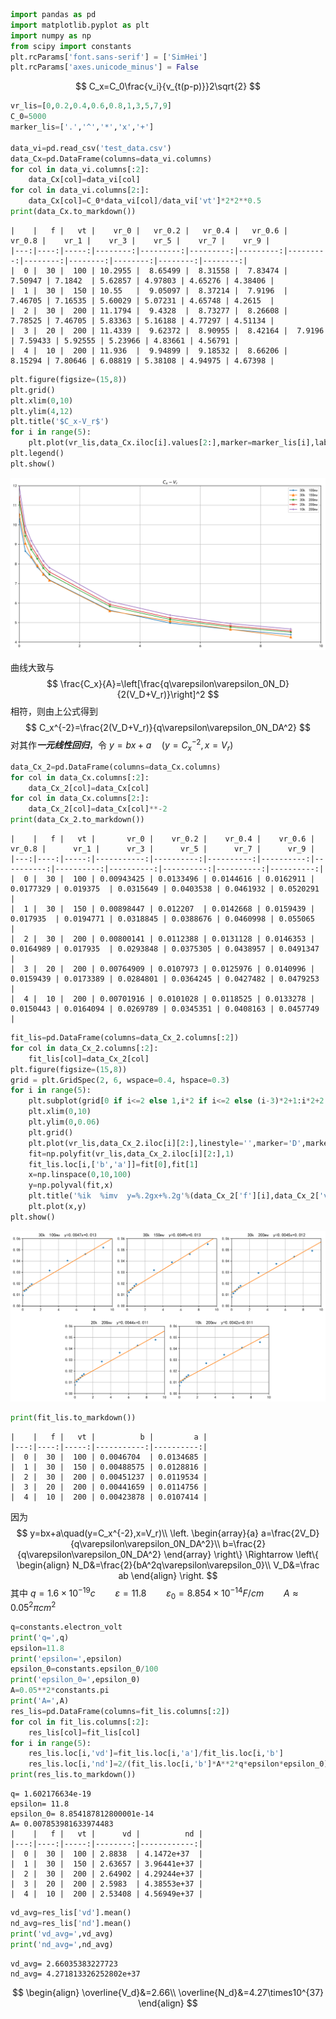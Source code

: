 ```python
import pandas as pd
import matplotlib.pyplot as plt
import numpy as np
from scipy import constants
plt.rcParams['font.sans-serif'] = ['SimHei']
plt.rcParams['axes.unicode_minus'] = False
```

$$
C_x=C_0\frac{v_i}{v_{t(p-p)}}2\sqrt{2}
$$


```python
vr_lis=[0,0.2,0.4,0.6,0.8,1,3,5,7,9]
C_0=5000
marker_lis=['.','^','*','x','+']

data_vi=pd.read_csv('test_data.csv')
data_Cx=pd.DataFrame(columns=data_vi.columns)
for col in data_vi.columns[:2]:
    data_Cx[col]=data_vi[col]
for col in data_vi.columns[2:]:
    data_Cx[col]=C_0*data_vi[col]/data_vi['vt']*2*2**0.5
print(data_Cx.to_markdown())
```

    |    |   f |   vt |    vr_0 |   vr_0.2 |   vr_0.4 |   vr_0.6 |   vr_0.8 |    vr_1 |    vr_3 |    vr_5 |    vr_7 |    vr_9 |
    |---:|----:|-----:|--------:|---------:|---------:|---------:|---------:|--------:|--------:|--------:|--------:|--------:|
    |  0 |  30 |  100 | 10.2955 |  8.65499 |  8.31558 |  7.83474 |  7.50947 | 7.1842  | 5.62857 | 4.97803 | 4.65276 | 4.38406 |
    |  1 |  30 |  150 | 10.55   |  9.05097 |  8.37214 |  7.9196  |  7.46705 | 7.16535 | 5.60029 | 5.07231 | 4.65748 | 4.2615  |
    |  2 |  30 |  200 | 11.1794 |  9.4328  |  8.73277 |  8.26608 |  7.78525 | 7.46705 | 5.83363 | 5.16188 | 4.77297 | 4.51134 |
    |  3 |  20 |  200 | 11.4339 |  9.62372 |  8.90955 |  8.42164 |  7.9196  | 7.59433 | 5.92555 | 5.23966 | 4.83661 | 4.56791 |
    |  4 |  10 |  200 | 11.936  |  9.94899 |  9.18532 |  8.66206 |  8.15294 | 7.80646 | 6.08819 | 5.38108 | 4.94975 | 4.67398 |
    


```python
plt.figure(figsize=(15,8))
plt.grid()
plt.xlim(0,10)
plt.ylim(4,12)
plt.title('$C_x-V_r$')
for i in range(5):
    plt.plot(vr_lis,data_Cx.iloc[i].values[2:],marker=marker_lis[i],label='%ik  %imv'%(data_Cx['f'][i],data_Cx['vt'][i]))
plt.legend()
plt.show()
```


    
![svg](test_files/test_3_0.svg)
    


曲线大致与
$$
\frac{C_x}{A}=\left[\frac{q\varepsilon\varepsilon_0N_D}{2(V_D+V_r)}\right]^2
$$
相符，则由上公式得到
$$
C_x^{-2}=\frac{2(V_D+V_r)}{q\varepsilon\varepsilon_0N_DA^2}
$$
对其作***一元线性回归***，令  $y=bx+a\quad(y=C_x^{-2},x=V_r)$


```python
data_Cx_2=pd.DataFrame(columns=data_Cx.columns)
for col in data_Cx.columns[:2]:
    data_Cx_2[col]=data_Cx[col]
for col in data_Cx.columns[2:]:
    data_Cx_2[col]=data_Cx[col]**-2
print(data_Cx_2.to_markdown())
```

    |    |   f |   vt |       vr_0 |    vr_0.2 |    vr_0.4 |    vr_0.6 |    vr_0.8 |      vr_1 |      vr_3 |      vr_5 |      vr_7 |      vr_9 |
    |---:|----:|-----:|-----------:|----------:|----------:|----------:|----------:|----------:|----------:|----------:|----------:|----------:|
    |  0 |  30 |  100 | 0.00943425 | 0.0133496 | 0.0144616 | 0.0162911 | 0.0177329 | 0.019375  | 0.0315649 | 0.0403538 | 0.0461932 | 0.0520291 |
    |  1 |  30 |  150 | 0.00898447 | 0.012207  | 0.0142668 | 0.0159439 | 0.017935  | 0.0194771 | 0.0318845 | 0.0388676 | 0.0460998 | 0.055065  |
    |  2 |  30 |  200 | 0.00800141 | 0.0112388 | 0.0131128 | 0.0146353 | 0.0164989 | 0.017935  | 0.0293848 | 0.0375305 | 0.0438957 | 0.0491347 |
    |  3 |  20 |  200 | 0.00764909 | 0.0107973 | 0.0125976 | 0.0140996 | 0.0159439 | 0.0173389 | 0.0284801 | 0.0364245 | 0.0427482 | 0.0479253 |
    |  4 |  10 |  200 | 0.00701916 | 0.0101028 | 0.0118525 | 0.0133278 | 0.0150443 | 0.0164094 | 0.0269789 | 0.0345351 | 0.0408163 | 0.0457749 |
    


```python
fit_lis=pd.DataFrame(columns=data_Cx_2.columns[:2])
for col in data_Cx_2.columns[:2]:
    fit_lis[col]=data_Cx_2[col]
plt.figure(figsize=(15,8))
grid = plt.GridSpec(2, 6, wspace=0.4, hspace=0.3)
for i in range(5):
    plt.subplot(grid[0 if i<=2 else 1,i*2 if i<=2 else (i-3)*2+1:i*2+2 if i<=2 else (i-3)*2+3])
    plt.xlim(0,10)
    plt.ylim(0,0.06)
    plt.grid()
    plt.plot(vr_lis,data_Cx_2.iloc[i][2:],linestyle='',marker='D',markersize=3)
    fit=np.polyfit(vr_lis,data_Cx_2.iloc[i][2:],1)
    fit_lis.loc[i,['b','a']]=fit[0],fit[1]
    x=np.linspace(0,10,100)
    y=np.polyval(fit,x)
    plt.title('%ik  %imv  y=%.2gx+%.2g'%(data_Cx_2['f'][i],data_Cx_2['vt'][i],fit[0],fit[1]))
    plt.plot(x,y)
plt.show()
```


    
![svg](test_files/test_6_0.svg)
    



```python
print(fit_lis.to_markdown())
```

    |    |   f |   vt |          b |         a |
    |---:|----:|-----:|-----------:|----------:|
    |  0 |  30 |  100 | 0.0046704  | 0.0134685 |
    |  1 |  30 |  150 | 0.00488575 | 0.0128816 |
    |  2 |  30 |  200 | 0.00451237 | 0.0119534 |
    |  3 |  20 |  200 | 0.00441659 | 0.0114756 |
    |  4 |  10 |  200 | 0.00423878 | 0.0107414 |
    

因为
$$
y=bx+a\quad(y=C_x^{-2},x=V_r)\\
\left.
\begin{array}{a}
a=\frac{2V_D}{q\varepsilon\varepsilon_0N_DA^2}\\
b=\frac{2}{q\varepsilon\varepsilon_0N_DA^2}
\end{array}
\right\}
\Rightarrow
\left\{
\begin{align}
N_D&=\frac{2}{bA^2q\varepsilon\varepsilon_0}\\
V_D&=\frac ab
\end{align}
\right.
$$
其中 $q=1.6\times10^{-19}c\qquad\varepsilon=11.8\qquad\varepsilon_0=8.854\times10^{-14}F/cm\qquad A\approx0.05^2\pi cm^2$


```python
q=constants.electron_volt
print('q=',q)
epsilon=11.8
print('epsilon=',epsilon)
epsilon_0=constants.epsilon_0/100
print('epsilon_0=',epsilon_0)
A=0.05**2*constants.pi
print('A=',A)
res_lis=pd.DataFrame(columns=fit_lis.columns[:2])
for col in fit_lis.columns[:2]:
    res_lis[col]=fit_lis[col]
for i in range(5):
    res_lis.loc[i,'vd']=fit_lis.loc[i,'a']/fit_lis.loc[i,'b']
    res_lis.loc[i,'nd']=2/(fit_lis.loc[i,'b']*A**2*q*epsilon*epsilon_0)
print(res_lis.to_markdown())
```

    q= 1.602176634e-19
    epsilon= 11.8
    epsilon_0= 8.854187812800001e-14
    A= 0.007853981633974483
    |    |   f |   vt |      vd |          nd |
    |---:|----:|-----:|--------:|------------:|
    |  0 |  30 |  100 | 2.8838  | 4.1472e+37  |
    |  1 |  30 |  150 | 2.63657 | 3.96441e+37 |
    |  2 |  30 |  200 | 2.64902 | 4.29244e+37 |
    |  3 |  20 |  200 | 2.5983  | 4.38553e+37 |
    |  4 |  10 |  200 | 2.53408 | 4.56949e+37 |
    


```python
vd_avg=res_lis['vd'].mean()
nd_avg=res_lis['nd'].mean()
print('vd_avg=',vd_avg)
print('nd_avg=',nd_avg)
```

    vd_avg= 2.66035383227723
    nd_avg= 4.271813326252802e+37
    

$$
\begin{align}
\overline{V_d}&=2.66\\
\overline{N_d}&=4.27\times10^{37}
\end{align}
$$
